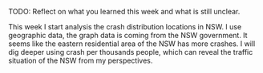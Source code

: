 TODO: Reflect on what you learned this week and what is still unclear.

This week I start analysis the crash distribution locations in NSW. I use
geographic data, the graph data is coming from the NSW government. It seems
like the eastern residential area of the NSW has more crashes. I will dig deeper using crash per thousands people, which can reveal the traffic situation
of the NSW from my perspectives.
